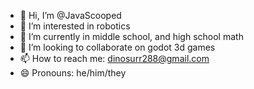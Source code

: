 - 👋 Hi, I’m @JavaScooped
- 👀 I’m interested in robotics
- 🌱 I’m currently in middle school, and high school math
- 💞️ I’m looking to collaborate on godot 3d games
- 📫 How to reach me: dinosurr288@gmail.com
- 😄 Pronouns: he/him/they
